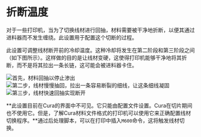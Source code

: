 折断温度
====
对于一些打印机，当为了切换线材进行回抽，材料需要被干净地折断，以便其通过进料器而不发生缠绕。此设置用于配置这个切断的过程。

此设置可调整线材断开前的冷却温度。这种冷却将发生在第二阶段和第三阶段之间（如下图所示）。这样做的目的是让线材变硬，这使得打印机能够干净地将其折断，而不是将其拉出一条长链，这可能会被进料器卡住。

![首先，材料回抽以停止渗出](../images/filament_switch_anti_ooze.svg)
![第二步，线材慢慢抽回，拉出一条容易断裂的细线，让这条细线凝固](../images/filament_switch_break_preparation.svg)
![第三步，线材快速回抽实现断开](../images/filament_switch_break.svg)

**此设置目前在Cura的界面中不可见。它只能由配置文件设置。Cura在切片期间也不使用它。但是，了解Cura材料文件格式的打印机可以使用它来正确配置线材切换程序。**通过后处理脚本，可以在打印中插入`M600`命令，这将触发线材切换。
